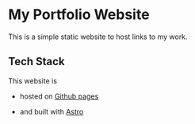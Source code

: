 # My Portfolio Website

This is a simple static website to host links to my work.

## Tech Stack

This website is

* hosted on [Github pages](https://pages.github.com/)

* and built with [Astro](https://astro.build)

